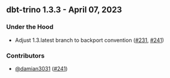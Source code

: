## dbt-trino 1.3.3 - April 07, 2023
### Under the Hood
- Adjust 1.3.latest branch to backport convention ([#231](https://github.com/starburstdata/dbt-trino/issues/231), [#241](https://github.com/starburstdata/dbt-trino/pull/241))

### Contributors
- [@damian3031](https://github.com/damian3031) ([#241](https://github.com/starburstdata/dbt-trino/pull/241))
